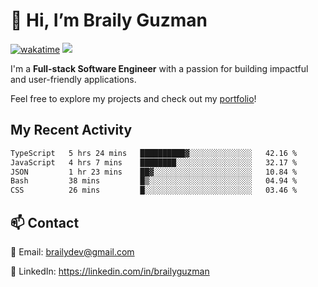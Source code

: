 # 👋 Hi, I’m Braily Guzman
[![wakatime](https://wakatime.com/badge/user/78b9a827-5162-4c58-9330-4ea970cf6de4.svg)](https://wakatime.com/@78b9a827-5162-4c58-9330-4ea970cf6de4)
![](https://komarev.com/ghpvc/?username=brailyguzman)

I'm a **Full-stack Software Engineer** with a passion for building impactful and user-friendly applications.

Feel free to explore my projects and check out my [portfolio](https://braily.dev)!


## My Recent Activity
<!--START_SECTION:waka-->

```txt
TypeScript   5 hrs 24 mins   ██████████▓░░░░░░░░░░░░░░   42.16 %
JavaScript   4 hrs 7 mins    ████████░░░░░░░░░░░░░░░░░   32.17 %
JSON         1 hr 23 mins    ██▓░░░░░░░░░░░░░░░░░░░░░░   10.84 %
Bash         38 mins         █▒░░░░░░░░░░░░░░░░░░░░░░░   04.94 %
CSS          26 mins         █░░░░░░░░░░░░░░░░░░░░░░░░   03.46 %
```

<!--END_SECTION:waka-->

## 📫 Contact
📧 Email: brailydev@gmail.com

🔗 LinkedIn: https://linkedin.com/in/brailyguzman
